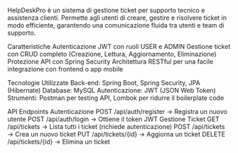 HelpDeskPro è un sistema di gestione ticket per supporto tecnico e assistenza clienti. Permette agli utenti di creare, gestire e risolvere ticket in modo efficiente, garantendo una comunicazione fluida tra utenti e team di supporto.

Caratteristiche
Autenticazione JWT con ruoli USER e ADMIN
Gestione ticket con CRUD completo (Creazione, Lettura, Aggiornamento, Eliminazione)
Protezione API con Spring Security
Architettura RESTful per una facile integrazione con frontend o app mobile

Tecnologie Utilizzate
Back-end: Spring Boot, Spring Security, JPA (Hibernate)
Database: MySQL
Autenticazione: JWT (JSON Web Token)
Strumenti: Postman per testing API, Lombok per ridurre il boilerplate code

API Endpoints
Autenticazione
POST /api/auth/register → Registra un nuovo utente
POST /api/auth/login → Ottiene il token JWT
Gestione Ticket
GET /api/tickets → Lista tutti i ticket (richiede autenticazione)
POST /api/tickets → Crea un nuovo ticket
PUT /api/tickets/{id} → Aggiorna un ticket
DELETE /api/tickets/{id} → Elimina un ticket
